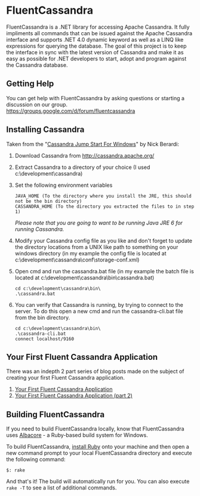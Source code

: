 FluentCassandra
===============

FluentCassandra is a .NET library for accessing Apache Cassandra.  It fully impliments all commands that can be issued against the Apache Cassandra interface and supports .NET 4.0 dynamic keyword as well as a LINQ like expressions for querying the database.  The goal of this project is to keep the interface in sync with the latest version of Cassandra and make it as easy as possible for .NET developers to start, adopt and program against the Cassandra database.

Getting Help
------------

You can get help with FluentCassandra by asking questions or starting a discussion on our group.  https://groups.google.com/d/forum/fluentcassandra

Installing Cassandra
--------------------

Taken from the "[Cassandra Jump Start For Windows](http://www.coderjournal.com/2010/03/cassandra-jump-start-for-the-windows-developer/)" by Nick Berardi: 

 1. Download Cassandra from http://cassandra.apache.org/
 2. Extract Cassandra to a directory of your choice (I used c:\development\cassandra)
 3. Set the following environment variables

        JAVA_HOME (To the directory where you install the JRE, this should not be the bin directory)
        CASSANDRA_HOME (To the directory you extracted the files to in step 1)

    *Please note that you are going to want to be running Java JRE 6 for running Cassandra.*

 4. Modify your Cassandra config file as you like and don't forget to update the directory locations from a UNIX like path to something on your windows directory (in my example the config file is located at c:\development\cassandra\conf\storage-conf.xml)
 5. Open cmd and run the cassandra.bat file (in my example the batch file is located at c:\development\cassandra\bin\cassandra.bat) 

        cd c:\development\cassandra\bin\
        .\cassandra.bat

 6. You can verify that Cassandra is running, by trying to connect to the server.  To do this open a new cmd and run the cassandra-cli.bat file from the bin directory.

        cd c:\development\cassandra\bin\
        .\cassandra-cli.bat
        connect localhost/9160

Your First Fluent Cassandra Application
--------------------

There was an indepth 2 part series of blog posts made on the subject of creating your first Fluent Cassandra application.

1. [Your First Fluent Cassandra Application](http://coderjournal.com/2010/06/your-first-fluent-cassandra-application/)
2. [Your First Fluent Cassandra Application (part 2)](http://coderjournal.com/2010/06/your-first-fluent-cassandra-application-part-2/)

Building FluentCassandra
--------------------

If you need to build FluentCassandra locally, know that FluentCassandra uses [Albacore][0] - a Ruby-based build system for Windows.

To build FluentCassandra, [install Ruby][1] onto your machine and then open a new command prompt to your local FluentCassandra directory and execute the following command:

````
$: rake
````

And that's it! The build will automatically run for you. You can also execute `rake -T` to see a list of additional commands.

[0]: https://github.com/Albacore/albacore "Albacore is a professional quality suite of Rake tasks for building .NET or Mono based systems."

[1]: http://www.railsinstaller.org/ "Rails Installer for Windows"